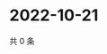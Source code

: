 # 2022-10-21

共 0 条

<!-- BEGIN WEIBO -->
<!-- 最后更新时间 Fri Oct 21 2022 07:08:21 GMT+0800 (China Standard Time) -->

<!-- END WEIBO -->
